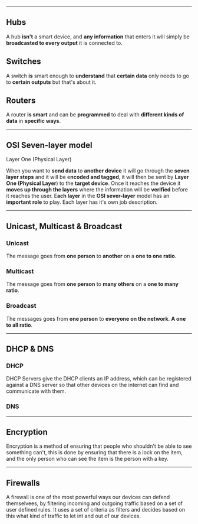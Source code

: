 ___
## Hubs
A hub **isn't** a smart device, and **any information** that enters it will simply be **broadcasted to every output** it is connected to.

## Switches
A switch **is** smart enough to **understand** that **certain data** only needs to go to **certain outputs** but that's about it.

## Routers
A router **is smart** and can be **programmed** to deal with **different kinds of data** in **specific ways**.

___

## OSI Seven-layer model

Layer One (Physical Layer)

When you want to **send data** to **another device** it will go through the **seven layer steps** and it will be e**ncoded and tagged**, it will then be sent by **Layer One (Physical Layer**) to the **target device**. Once it reaches the device it **moves up through the layers** where the information will be **verified** before it reaches the user. E**ach layer** in the **OSI sever-layer** model has an **important** **role** to play. Each layer has it's own job description.

___

## Unicast, Multicast & Broadcast

### Unicast
The message goes from **one person** to **another** on a **one to one ratio**.

### Multicast
The message goes from **one person** to **many others** on a **one to many ratio**.

### Broadcast
The messages goes from **one person** to **everyone on the network**. **A one to all ratio**.

___

## DHCP & DNS

### DHCP
DHCP Servers give the DHCP clients an IP address, which can be registered against a DNS server so that other devices on the internet can find and communicate with them.

### DNS

___

## Encryption
Encryption is a method of ensuring that people who shouldn't be able to see something can't, this is done by ensuring that there is a lock on the item, and the only person who can see the item is the person with a key.

___

## Firewalls
A firewall is one of the most powerful ways our devices can defend themselvees, by filtering incoming and outgoing traffic based on a set of user defined rules. It uses a set of criteria as filters and decides based on this what kind of traffic to let int and out of our devices.